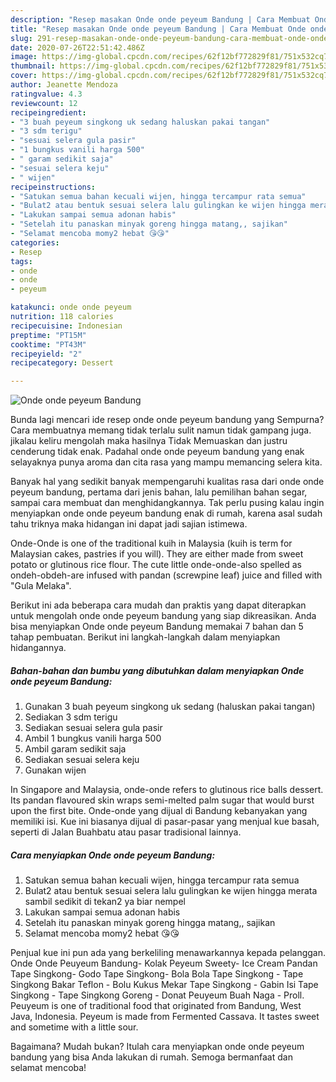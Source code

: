 ```yaml
---
description: "Resep masakan Onde onde peyeum Bandung | Cara Membuat Onde onde peyeum Bandung Yang Sempurna"
title: "Resep masakan Onde onde peyeum Bandung | Cara Membuat Onde onde peyeum Bandung Yang Sempurna"
slug: 291-resep-masakan-onde-onde-peyeum-bandung-cara-membuat-onde-onde-peyeum-bandung-yang-sempurna
date: 2020-07-26T22:51:42.486Z
image: https://img-global.cpcdn.com/recipes/62f12bf772829f81/751x532cq70/onde-onde-peyeum-bandung-foto-resep-utama.jpg
thumbnail: https://img-global.cpcdn.com/recipes/62f12bf772829f81/751x532cq70/onde-onde-peyeum-bandung-foto-resep-utama.jpg
cover: https://img-global.cpcdn.com/recipes/62f12bf772829f81/751x532cq70/onde-onde-peyeum-bandung-foto-resep-utama.jpg
author: Jeanette Mendoza
ratingvalue: 4.3
reviewcount: 12
recipeingredient:
- "3 buah peyeum singkong uk sedang haluskan pakai tangan"
- "3 sdm terigu"
- "sesuai selera gula pasir"
- "1 bungkus vanili harga 500"
- " garam sedikit saja"
- "sesuai selera keju"
- " wijen"
recipeinstructions:
- "Satukan semua bahan kecuali wijen, hingga tercampur rata semua"
- "Bulat2 atau bentuk sesuai selera lalu gulingkan ke wijen hingga merata sambil sedikit di tekan2 ya biar nempel"
- "Lakukan sampai semua adonan habis"
- "Setelah itu panaskan minyak goreng hingga matang,, sajikan"
- "Selamat mencoba momy2 hebat 😘😘"
categories:
- Resep
tags:
- onde
- onde
- peyeum

katakunci: onde onde peyeum 
nutrition: 118 calories
recipecuisine: Indonesian
preptime: "PT15M"
cooktime: "PT43M"
recipeyield: "2"
recipecategory: Dessert

---
```



![Onde onde peyeum Bandung](https://img-global.cpcdn.com/recipes/62f12bf772829f81/751x532cq70/onde-onde-peyeum-bandung-foto-resep-utama.jpg)

Bunda lagi mencari ide resep onde onde peyeum bandung yang Sempurna? Cara membuatnya memang tidak terlalu sulit namun tidak gampang juga. jikalau keliru mengolah maka hasilnya Tidak Memuaskan dan justru cenderung tidak enak. Padahal onde onde peyeum bandung yang enak selayaknya punya aroma dan cita rasa yang mampu memancing selera kita.

Banyak hal yang sedikit banyak mempengaruhi kualitas rasa dari onde onde peyeum bandung, pertama dari jenis bahan, lalu pemilihan bahan segar, sampai cara membuat dan menghidangkannya. Tak perlu pusing kalau ingin menyiapkan onde onde peyeum bandung enak di rumah, karena asal sudah tahu triknya maka hidangan ini dapat jadi sajian istimewa.

Onde-Onde is one of the traditional kuih in Malaysia (kuih is term for Malaysian cakes, pastries if you will). They are either made from sweet potato or glutinous rice flour. The cute little onde-onde-also spelled as ondeh-obdeh-are infused with pandan (screwpine leaf) juice and filled with &#34;Gula Melaka&#34;.


Berikut ini ada beberapa cara mudah dan praktis yang dapat diterapkan untuk mengolah onde onde peyeum bandung yang siap dikreasikan. Anda bisa menyiapkan Onde onde peyeum Bandung memakai 7 bahan dan 5 tahap pembuatan. Berikut ini langkah-langkah dalam menyiapkan hidangannya.

<!--inarticleads1-->

##### Bahan-bahan dan bumbu yang dibutuhkan dalam menyiapkan Onde onde peyeum Bandung:

1. Gunakan 3 buah peyeum singkong uk sedang (haluskan pakai tangan)
1. Sediakan 3 sdm terigu
1. Sediakan sesuai selera gula pasir
1. Ambil 1 bungkus vanili harga 500
1. Ambil  garam sedikit saja
1. Sediakan sesuai selera keju
1. Gunakan  wijen


In Singapore and Malaysia, onde-onde refers to glutinous rice balls dessert. Its pandan flavoured skin wraps semi-melted palm sugar that would burst upon the first bite. Onde-onde yang dijual di Bandung kebanyakan yang memiliki isi. Kue ini biasanya dijual di pasar-pasar yang menjual kue basah, seperti di Jalan Buahbatu atau pasar tradisional lainnya. 

<!--inarticleads2-->

##### Cara menyiapkan Onde onde peyeum Bandung:

1. Satukan semua bahan kecuali wijen, hingga tercampur rata semua
1. Bulat2 atau bentuk sesuai selera lalu gulingkan ke wijen hingga merata sambil sedikit di tekan2 ya biar nempel
1. Lakukan sampai semua adonan habis
1. Setelah itu panaskan minyak goreng hingga matang,, sajikan
1. Selamat mencoba momy2 hebat 😘😘


Penjual kue ini pun ada yang berkeliling menawarkannya kepada pelanggan. Onde Onde Peuyeum Bandung- Kolak Peyeum Sweety- Ice Cream Pandan Tape Singkong- Godo Tape Singkong- Bola Bola Tape Singkong - Tape Singkong Bakar Teflon - Bolu Kukus Mekar Tape Singkong - Gabin Isi Tape Singkong - Tape Singkong Goreng - Donat Peuyeum Buah Naga - Proll. Peuyeum is one of traditional food that originated from Bandung, West Java, Indonesia. Peyeum is made from Fermented Cassava. It tastes sweet and sometime with a little sour. 

Bagaimana? Mudah bukan? Itulah cara menyiapkan onde onde peyeum bandung yang bisa Anda lakukan di rumah. Semoga bermanfaat dan selamat mencoba!
